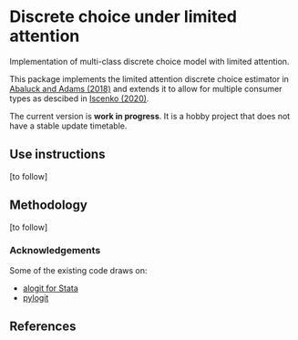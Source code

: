 # Discrete choice under limited attention
Implementation of multi-class discrete choice model with limited attention. 

This package implements the limited attention discrete choice estimator in [Abaluck and Adams (2018)](https://som.yale.edu/sites/default/files/DiscreteChoiceInattention_master.pdf) and extends it to allow for multiple consumer types as descibed in [Iscenko (2020)](https://ziscenko.net/files/familiarity_latest.pdf).

The current version is **work in progress**. It is a hobby project that does not have a stable update timetable. 

## Use instructions
[to follow]

## Methodology
[to follow]

### Acknowledgements
Some of the existing code draws on:

- [alogit for Stata](https://ideas.repec.org/c/boc/bocode/s458341.html)
- [pylogit](https://pypi.org/project/pylogit/0.1.2/)

## References
